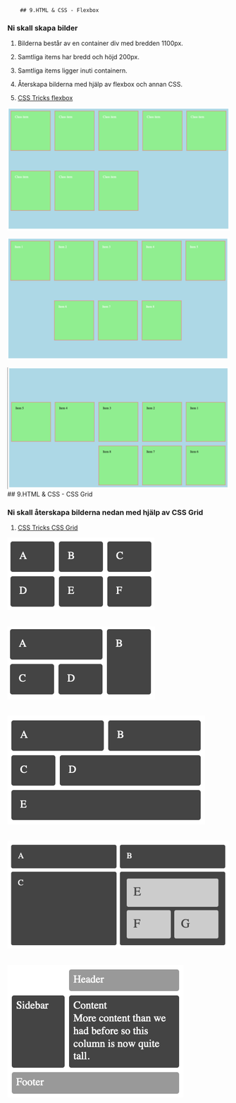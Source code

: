 <!doctype html>
<html>
	<head>
		<title>HTML & CSS Exercises</title>


		## 9.HTML & CSS - Flexbox

### Ni skall skapa bilder

1. Bilderna består av en container div med bredden 1100px.
2. Samtliga items har bredd och höjd 200px.
3. Samtliga items ligger inuti containern.
4. Återskapa bilderna med hjälp av flexbox och annan CSS.

1. <a href="https://css-tricks.com/snippets/css/a-guide-to-flexbox/" target="_blank">CSS Tricks flexbox</a>

![Flexbox training](media/flexbox1.png "Flexbox training")

![Flexbox training](media/flexbox2.png "Flexbox training")

![Flexbox training](media/flexbox3.png "Flexbox training")## 9.HTML & CSS - CSS Grid

### Ni skall återskapa bilderna nedan med hjälp av CSS Grid

1. <a href="https://css-tricks.com/snippets/css/complete-guide-grid/" target="_blank">CSS Tricks CSS Grid</a><br>

![grid training](media/grid1.png "grid training")
<br>
<br>
<br>
![grid training](media/grid2.png "grid training")
<br>
<br>
<br>
![grid training](media/grid3.png "grid training")
<br>
<br>
<br>
![grid training](media/grid4.png "grid training")
<br>
<br>
<br>
![grid training](media/grid5.png "grid training")
